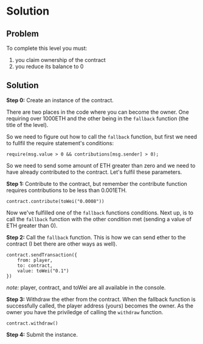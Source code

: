 # Solution

## Problem 

To complete this level you must:

1. you claim ownership of the contract
2. you reduce its balance to 0

## Solution

**Step 0:** Create an instance of the contract.

There are two places in the code where you can become the owner. One requiring over 1000ETH and the other being in the `fallback` function (the title of the level).

So we need to figure out how to call the `fallback` function, but first we need to fullfil the require statement's conditions:

```
require(msg.value > 0 && contributions[msg.sender] > 0);
```

So we need to send some amount of ETH greater than zero and we need to have already contributed to the contract. Let's fulfil these parameters.

**Step 1:** Contribute to the contract, but remember the contribute function requires contributions to be less than 0.001ETH.

```
contract.contribute(toWei("0.0008"))
```

Now we've fulfilled one of the `fallback` functions conditions. Next up, is to call the `fallback` function with the other condition met (sending a value of ETH greater than 0).

**Step 2:** Call the `fallback` function. This is how we can send ether to the contract (I bet there are other ways as well).

```
contract.sendTransaction({
    from: player,   
    to: contract, 
    value: toWei("0.1")
})
```

*note:* player, contract, and toWei are all available in the console.

**Step 3:** Withdraw the ether from the contract. When the fallback function is successfully called, the player address (yours) becomes the owner. As the owner you have the priviledge of calling the `withdraw` function.

```
contract.withdraw()
```

**Step 4:** Submit the instance.